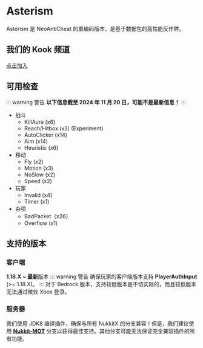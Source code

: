 # Asterism

Asterism 是 NeoAntiCheat 的重编码版本，是基于数据包的高性能反作弊。

## 我们的 Kook 频道
[点击加入](https://kook.vip/Gz63lQ)

## 可用检查
::: warning 警告
**以下信息截至 2024 年 11 月 20 日，可能不是最新信息！** 
:::

 - 战斗
    - KillAura (x6)
    - Reach/Hitbox (x2) (Experiment)
    - AutoClicker (x14)
    - Aim (x14)
    - Heuristic (x6)
 - 移动
    - Fly (x2)
    - Motion (x3)
    - NoSlow (x2)
    - Speed (x2)
 - 玩家
    - Invalid (x4)
    - Timer (x1)
 - 杂项
    - BadPacket（x26）
    - Overflow (x1)

## 支持的版本

### 客户端
**1.18.X ~ 最新**版本
::: warning 警告
确保玩家的客户端版本支持 **PlayerAuthInput** (>= 1.18.X)。
:::
对于 Bedrock 版本，支持较低版本是不切实际的，而且较低版本无法通过微软 Xbox 登录。

### 服务器
我们使用 JDK8 编译插件，确保与所有 NukkitX 的分支兼容！但是，我们建议使用 **[Nukkit-MOT](https://github.com/MemoriesOfTime/Nukkit-MOT)** 分支以获得最佳支持。其他分支可能无法保证完全兼容插件的所有功能。